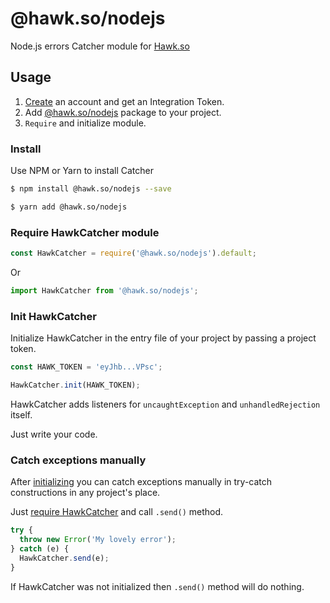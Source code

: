 # @hawk.so/nodejs

Node.js errors Catcher module for [Hawk.so](https://hawk.so)

## Usage

1. [Create](https://hawk.so/) an account and get an Integration Token.
2. Add [@hawk.so/nodejs](https://www.npmjs.com/package/@hawk.so/nodejs) package to your project.
3. `Require` and initialize module.

### Install

Use NPM or Yarn to install Catcher

```bash
$ npm install @hawk.so/nodejs --save
```

```bash
$ yarn add @hawk.so/nodejs
```

### Require HawkCatcher module

```js
const HawkCatcher = require('@hawk.so/nodejs').default;
```

Or

```js
import HawkCatcher from '@hawk.so/nodejs';
```

### Init HawkCatcher

Initialize HawkCatcher in the entry file of your project by passing a project token.

```js
const HAWK_TOKEN = 'eyJhb...VPsc';

HawkCatcher.init(HAWK_TOKEN);
```

HawkCatcher adds listeners for `uncaughtException` and `unhandledRejection` itself.

Just write your code.

### Catch exceptions manually

After [initializing](init-hawkcatcher) you can catch exceptions manually in try-catch constructions in any project's place.

Just [require HawkCatcher](#require-hawkcatcher-module) and call `.send()` method.

```js
try {
  throw new Error('My lovely error');
} catch (e) {
  HawkCatcher.send(e);
}
```

If HawkCatcher was not initialized then `.send()` method will do nothing.
